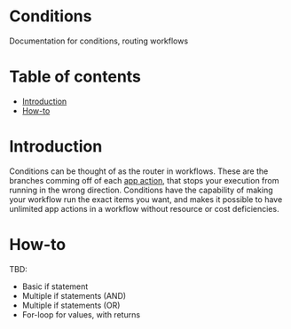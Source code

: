 # Conditions
Documentation for conditions, routing workflows

# Table of contents
* [Introduction](#introduction)
* [How-to](#howto)

# Introduction
Conditions can be thought of as the router in workflows. These are the branches comming off of each [app action](/docs/apps#actions), that stops your execution from running in the wrong direction. Conditions have the capability of making your workflow run the exact items you want, and makes it possible to have unlimited app actions in a workflow without resource or cost deficiencies.  

# How-to 
TBD:
* Basic if statement
* Multiple if statements (AND)
* Multiple if statements (OR)
* For-loop for values, with returns
